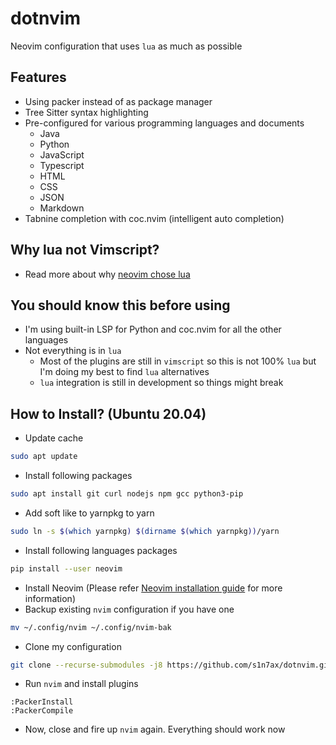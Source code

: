 # dotnvim
Neovim configuration that uses `lua` as much as possible

## Features

* Using packer instead of as package manager
* Tree Sitter syntax highlighting
* Pre-configured for various programming languages and documents
  * Java
  * Python
  * JavaScript
  * Typescript
  * HTML
  * CSS
  * JSON
  * Markdown
* Tabnine completion with coc.nvim (intelligent auto completion)

## Why lua not Vimscript?

* Read more about why [neovim chose lua](https://github.com/neovim/neovim/wiki/FAQ#why-embed-lua-instead-of-x)

## You should know this before using

* I'm using built-in LSP for Python and coc.nvim for all the other languages
* Not everything is in `lua`
  * Most of the plugins are still in `vimscript` so this is not 100% `lua` but I'm doing my best to find `lua` alternatives
  * `lua` integration is still in development so things might break

## How to Install? (Ubuntu 20.04)

* Update cache

```bash
sudo apt update
```

* Install following packages

```bash
sudo apt install git curl nodejs npm gcc python3-pip
```

* Add soft like to yarnpkg to yarn

```bash
sudo ln -s $(which yarnpkg) $(dirname $(which yarnpkg))/yarn
```

* Install following languages packages

```bash
pip install --user neovim
```

* Install Neovim (Please refer [Neovim installation guide](https://github.com/neovim/neovim/wiki/Installing-Neovim) for more information)
* Backup existing `nvim` configuration if you have one

```bash
mv ~/.config/nvim ~/.config/nvim-bak
```

* Clone my configuration

```bash
git clone --recurse-submodules -j8 https://github.com/s1n7ax/dotnvim.git ~/.config/nvim
```

* Run `nvim` and install plugins

```vim
:PackerInstall
:PackerCompile
```

* Now, close and fire up `nvim` again. Everything should work now
